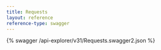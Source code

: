 ```yaml
---
title: Requests
layout: reference
reference-type: swagger
---
```


{% swagger /api-explorer/v31/Requests.swagger2.json %}
